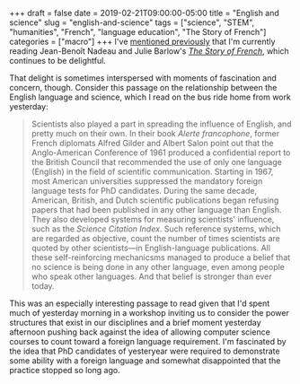 +++ 
draft = false
date = 2019-02-21T09:00:00-05:00
title = "English and science"
slug = "english-and-science" 
tags = ["science", "STEM", "humanities", "French", "language education", "The Story of French"]
categories = ["macro"]
+++
I've [mentioned previously](https://spencergreenhalgh.com/posts/french-language-as-technology/) that I'm currently reading Jean-Benoît Nadeau and Julie Barlow's *[The Story of French](https://nadeaubarlow.com/the-story-of-french/)*, which continues to be delightful. 

That delight is sometimes interspersed with moments of fascination and concern, though. Consider this passage on the relationship between the English language and science, which I read on the bus ride home from work yesterday: 

> Scientists also played a part in spreading the influence of English, and pretty much on their own. In their book *Alerte francophone*, former French diplomats Alfred Gilder and Albert Salon point out that the Anglo-American Conference of 1961 produced a confidential report to the British Council that recommended the use of only one language (English) in the field of scientific communication. Starting in 1967, most American universities suppressed the mandatory foreign language tests for PhD candidates. During the same decade, American, British, and Dutch scientific publications began refusing papers that had been published in any other language than English. They also developed systems for measuring scientists' influence, such as the *Science Citation Index*. Such reference systems, which are regarded as objective, count the number of times scientists are quoted by other scientists—in English-language publications. All these self-reinforcing mechanicsms managed to produce a belief that no science is being done in any other language, even among people who speak other languages. And that belief is stronger than ever today. 

This was an especially interesting passage to read given that I'd spent much of yesterday morning in a workshop inviting us to consider the power structures that exist in our disciplines and a brief moment yesterday afternoon pushing back against the idea of allowing computer science courses to count toward a foreign language requirement. I'm fascinated by the idea that PhD candidates of yesteryear were required to demonstrate some ability with a foreign language and somewhat disappointed that the practice stopped so long ago. 